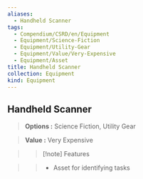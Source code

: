 ```yaml
---
aliases:
  - Handheld Scanner
tags:
  - Compendium/CSRD/en/Equipment
  - Equipment/Science-Fiction
  - Equipment/Utility-Gear
  - Equipment/Value/Very-Expensive
  - Equipment/Asset
title: Handheld Scanner
collection: Equipment
kind: Equipment
---
```

## Handheld Scanner    
    
>    
> **Options :** Science Fiction, Utility Gear    
> **Value :** Very Expensive    
>>[!note] Features    
>> - Asset for identifying tasks